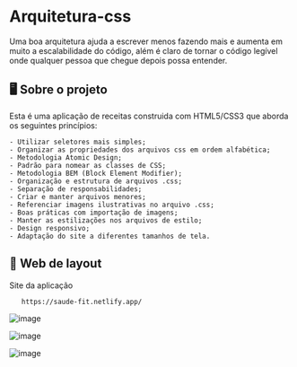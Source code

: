 # Arquitetura-css

Uma boa arquitetura ajuda a escrever menos fazendo mais e aumenta em muito a escalabilidade do código,
além é claro de tornar o código legível onde qualquer pessoa que chegue depois possa entender.


## 🖥️ Sobre o projeto

Esta é uma aplicação de receitas construida com HTML5/CSS3 que aborda os seguintes princípios:

    - Utilizar seletores mais simples;
    - Organizar as propriedades dos arquivos css em ordem alfabética;
    - Metodologia Atomic Design;  
    - Padrão para nomear as classes de CSS;
    - Metodologia BEM (Block Element Modifier);
    - Organização e estrutura de arquivos .css;
    - Separação de responsabilidades;
    - Criar e manter arquivos menores; 
    - Referenciar imagens ilustrativas no arquivo .css;
    - Boas práticas com importação de imagens; 
    - Manter as estilizações nos arquivos de estilo; 
    - Design responsivo;
    - Adaptação do site a diferentes tamanhos de tela.

## 🔖 Web de layout

Site da aplicação 

       https://saude-fit.netlify.app/
       
![image](https://user-images.githubusercontent.com/85380530/188474382-eeb0e472-5b7a-41b3-bd55-30987b6f2687.png)

![image](https://user-images.githubusercontent.com/85380530/188474687-980b001e-ba61-4a7d-8645-8c5b521ee4b7.png)

![image](https://user-images.githubusercontent.com/85380530/188474838-c7df2316-c7f0-40ae-a0c6-a55d11072d74.png)




